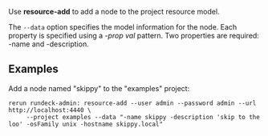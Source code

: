 Use **resource-add** to add a node to the project resource model.

The `--data` option specifies the model information for the node.
Each property is specified using a *-prop val* pattern. Two
properties are required: -name and -description.


Examples
--------

Add a node named "skippy" to the "examples" project:

    rerun rundeck-admin: resource-add --user admin --password admin --url http://localhost:4440 \
         --project examples --data "-name skippy -description 'skip to the loo' -osFamily unix -hostname skippy.local"
